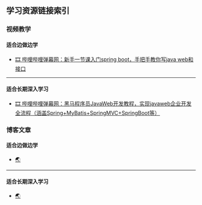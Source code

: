 ## 学习资源链接索引
### 视频教学
#### 适合边做边学
 - [🎞️ 哔哩哔哩弹幕网：新手一节课入门spring boot，手把手教你写java web和接口](https://www.bilibili.com/video/BV16541147s1/?spm_id_from=333.1007.top_right_bar_window_history.content.click&vd_source=9470381b8320ec917ae479f2d87ce68a)
--- 
#### 适合长期深入学习
 - [🎞️ 哔哩哔哩弹幕网：黑马程序员JavaWeb开发教程，实现javaweb企业开发全流程（涵盖Spring+MyBatis+SpringMVC+SpringBoot等）](https://www.bilibili.com/video/BV1m84y1w7Tb?p=58&vd_source=4f1c34c711e7ec1d5bca2f62af5665d4)

### 博客文章
#### 适合边做边学
 - [🌏 ]()
---
#### 适合长期深入学习
 - [🌏 ]()
